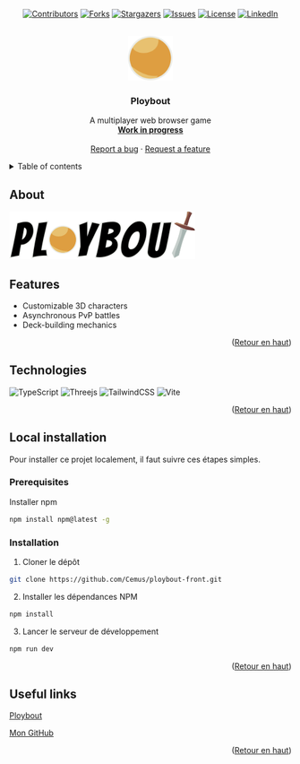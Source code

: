 <a id="readme-top"></a>

<div align="center">

[![Contributors][contributors-shield]](https://github.com/Cemus/ploybout-front/graphs/contributors)
[![Forks][forks-shield]](https://github.com/Cemus/ploybout-front/network/members)
[![Stargazers][stars-shield]](https://github.com/Cemus/ploybout-front/stargazers)
[![Issues][issues-shield]](https://github.com/Cemus/ploybout-front/issues)
[![License][license-shield]](https://github.com/Cemus/ploybout-front/blob/main/LICENSE)
[![LinkedIn][linkedin-shield]](https://www.linkedin.com/in/kevin-lionnet/)

</div>

<br />
<div align="center">
<a href='https://github.com/Cemus/ploybout-front'>
<img src="public/favicon/ploybout.svg" alt="Logo" width="80" height="80">
</a>

<h3 align='center'>Ploybout</h3>

<p align="center">
A multiplayer web browser game
<br />
<a href='https://github.com/Cemus/ploybout-front'><strong>Work in progress</strong></a>
<br />
<br />
<a href=https://github.com/Cemus/ploybout-front/issues/new?labels=bug&template=bug-report---.md>Report a bug</a>
&middot;
<a href=https://github.com/Cemus/ploybout-front/issues/new?labels=enhancement&template=feature-request---.md>Request a feature</a>
</p>
</div>

<details>
<summary>Table of contents</summary>
<ol>
<li>
<a href='#about'>About</a>
<ul>
<li><a href=#technologies>Technologies</a></li>
</ul>
</li>
<li>
<a href='#local-installation'>Local installation</a>
<ul>
<li><a href='#prerequisites'>Prerequisites</a></li>
<li><a href=#installation>Installation</a></li>
</ul>
</li>
<li><a href=#useful-links>Useful links</a></li>
</ol>
</details>

## About

[![Ploybout Screenshot](screenshot.png)](https://github.com/Cemus/ploybout-front)

## Features

- Customizable 3D characters
- Asynchronous PvP battles
- Deck-building mechanics

<p align='right'>(<a href='#readme-top'>Retour en haut</a>)</p>

## Technologies

![TypeScript](https://img.shields.io/badge/typescript-%23007ACC.svg?style=for-the-badge&logo=typescript&logoColor=white)
![Threejs](https://img.shields.io/badge/threejs-black?style=for-the-badge&logo=three.js&logoColor=white)
![TailwindCSS](https://img.shields.io/badge/tailwindcss-%2338B2AC.svg?style=for-the-badge&logo=tailwind-css&logoColor=white)
![Vite](https://img.shields.io/badge/vite-%23646CFF.svg?style=for-the-badge&logo=vite&logoColor=white)

<p align='right'>(<a href='#readme-top'>Retour en haut</a>)</p>

## Local installation

Pour installer ce projet localement, il faut suivre ces étapes simples.

### Prerequisites

Installer npm

```sh
npm install npm@latest -g
```

### Installation

1. Cloner le dépôt

```sh
git clone https://github.com/Cemus/ploybout-front.git
```

2. Installer les dépendances NPM

```sh
npm install
```

3. Lancer le serveur de développement

```js
npm run dev
```

<p align='right'>(<a href='#readme-top'>Retour en haut</a>)</p>

## Useful links

[Ploybout](https://cemus.github.io/ploybout-front/)

[Mon GitHub](https://github.com/Cemus)

<p align='right'>(<a href='#readme-top'>Retour en haut</a>)</p>

[contributors-shield]: https://img.shields.io/github/contributors/Cemus/ploybout-front.svg?style=for-the-badge
[contributors-url]: https://github.com/Cemus/ploybout-front/graphs/contributors
[forks-shield]: https://img.shields.io/github/forks/Cemus/ploybout-front.svg?style=for-the-badge
[forks-url]: https://github.com/Cemus/ploybout-front/network/members
[stars-shield]: https://img.shields.io/github/stars/Cemus/ploybout-front.svg?style=for-the-badge
[stars-url]: https://github.com/Cemus/ploybout-front/stargazers
[issues-shield]: https://img.shields.io/github/issues/Cemus/ploybout-front.svg?style=for-the-badge
[issues-url]: https://github.com/Cemus/ploybout-front/issues
[license-shield]: https://img.shields.io/github/license/Cemus/ploybout-front?style=for-the-badge
[license-url]: https://github.com/Cemus/ploybout-front/blob/main/LICENSE
[linkedin-shield]: https://img.shields.io/badge/-LinkedIn-black.svg?style=for-the-badge&logo=linkedin&colorB=555
